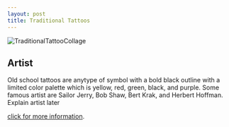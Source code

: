 ```yaml
---
layout: post
title: Traditional Tattoos  
---
```

![TraditionalTattooCollage](/IMAGE-FOLDER/IMG_5922.JPG)




## Artist 

Old school tattoos are anytype of symbol with a bold black outline with a limited color palette which is  yellow, red, green, black, and purple. 
Some famous artist are Sailor Jerry, Bob Shaw, Bert Krak, and Herbert Hoffman. Explain artist later


[click for more information](https://sailorjerry.com/en/tattoos/).
